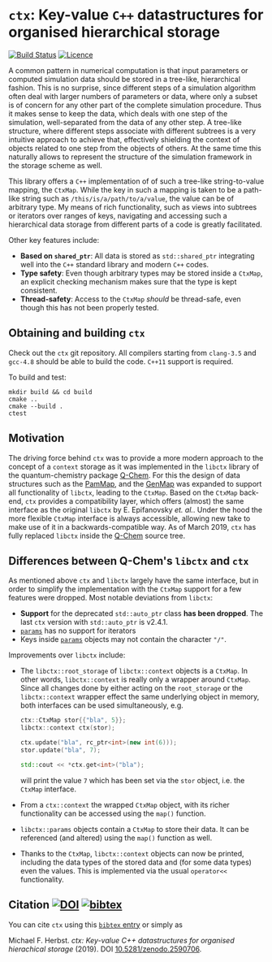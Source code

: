 # ``ctx``: Key-value `C++` datastructures for organised hierarchical storage
[![Build Status](https://github.com/mfherbst/ctx/workflows/CI/badge.svg?branch=master&event=push)](https://github.com/mfherbst/ctx/actions)
[![Licence](https://img.shields.io/github/license/mfherbst/ctx.svg)](LICENSE)

A common pattern in numerical computation is that input parameters or
computed simulation data should be stored in a tree-like, hierarchical fashion.
This is no surprise, since different steps of a simulation algorithm
often deal with larger numbers of parameters or data,
where only a subset is of concern for any other part of the
complete simulation procedure.
Thus it makes sense to keep the data, which deals with
one step of the simulation, well-separated from
the data of any other step.
A tree-like structure, where different steps
associate with different subtrees
is a very intuitive approach to achieve that,
effectively shielding the context of objects
related to one step from the objects of others.
At the same time this naturally allows to represent the structure
of the simulation framework in the storage scheme as well.

This library offers a `C++` implementation of
of such a tree-like string-to-value mapping, the `CtxMap`.
While the key in such a mapping is taken to be a path-like
string such as `/this/is/a/path/to/a/value`,
the value can be of arbitrary type.
My means of rich functionality, such as views into subtrees
or iterators over ranges of keys,
navigating and accessing such a hierarchical data storage
from different parts of a code is greatly facilitated.

Other key features include:
  - **Based on `shared_ptr`**: All data is stored as `std::shared_ptr`
    integrating well into the `C++` standard library and modern
    `C++` codes.
  - **Type safety**: Even though arbitrary types may be stored
    inside a `CtxMap`, an explicit checking mechanism makes sure
    that the type is kept consistent.
  - **Thread-safety**: Access to the `CtxMap` *should* be thread-safe,
    even though this has not been properly tested.

## Obtaining and building ``ctx``
Check out the ``ctx`` git repository.
All compilers starting from ``clang-3.5`` and ``gcc-4.8`` should
be able to build the code. ``C++11`` support is required.

To build and test:
```
mkdir build && cd build
cmake ..
cmake --build .
ctest
```

## Motivation
The driving force behind `ctx` was to provide a more modern approach
to the concept of a `context` storage as it was implemented
in the `libctx` library of the
quantum-chemistry package [Q-Chem](https://q-chem.com).
For this the design of data structures such as the
[PamMap](https://github.com/mfherbst/pammap),
and the
[GenMap](https://github.com/lazyten/krims#genmap-a-hierachical-dictionary-for-managing-data-of-arbitrary-type)
was expanded to support all functionality of `libctx`,
leading to the `CtxMap`.
Based on the `CtxMap` back-end, `ctx` provides
a compatibility layer,
which offers (almost) the same interface as the original `libctx`
by E. Epifanovsky *et. al.*.
Under the hood the more flexible `CtxMap` interface
is always accessible, allowing new take to make
use of it in a backwards-compatible way.
As of March 2019, `ctx` has fully replaced `libctx`
inside the [Q-Chem](https://q-chem.com) source tree.

## Differences between Q-Chem's ``libctx`` and ``ctx``
As mentioned above ``ctx`` and ``libctx`` largely have the same interface,
but in order to simplify the implementation with the
``CtxMap`` support for a few features were dropped.
Most notable deviations from ``libctx``:

- **Support** for the deprecated ``std::auto_ptr`` class **has been dropped**.
  The last `ctx` version with ``std::auto_ptr`` is v2.4.1.
- [``params``](src/ctx/params.h) has no support for iterators
- Keys inside [``params``](src/ctx/params.h) objects may not
  contain the character `"/"`.

Improvements over ``libctx`` include:
- The ``libctx::root_storage`` of ``libctx::context`` objects is a ``CtxMap``.
  In other words, ``libctx::context`` is really only a wrapper
  around ``CtxMap``.
  Since all changes done by either acting on the ``root_storage`` or
  the ``libctx::context`` wrapper effect the same underlying object
  in memory, both interfaces can be used simultaneously, e.g.
  
  ```cpp
  ctx::CtxMap stor{{"bla", 5}};
  libctx::context ctx(stor);

  ctx.update("bla", rc_ptr<int>(new int(6)));
  stor.update("bla", 7);

  std::cout << *ctx.get<int>("bla");
  ```
  
  will print the value ``7`` which has been set via the ``stor`` object,
  i.e. the ``CtxMap`` interface.
- From a ``ctx::context`` the wrapped ``CtxMap`` object,
  with its richer functionality can be accessed using the ``map()`` function.
- ``libctx::params`` objects contain a ``CtxMap`` to store their data.
  It can be referenced (and altered) using the ``map()`` function as well.
- Thanks to the ``CtxMap``, ``libctx::context`` objects can now be printed,
  including the data types of the stored data and (for some data types)
  even the values. This is implemented via the usual ``operator<<``
  functionality.

## Citation [![DOI](https://zenodo.org/badge/163624261.svg)](https://zenodo.org/badge/latestdoi/163624261) [![bibtex](https://img.shields.io/badge/bibtex-download_citation-red.svg)](https://michael-herbst.com/publications/2019.03.14_ctx.bib)
You can cite `ctx` using this
[`bibtex` entry](https://michael-herbst.com/publications/2019.03.14_ctx.bib)
or simply as  

Michael F. Herbst. *ctx: Key-value C++ datastructures for organised hierachical storage* (2019). DOI [10.5281/zenodo.2590706](https://doi.org/10.5281/zenodo.2590706).
